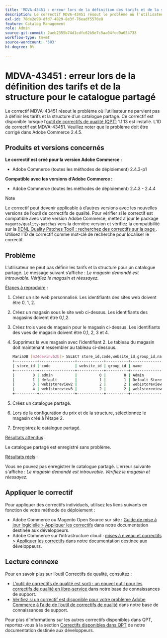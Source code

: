 ```yaml
---
title: 'MDVA-43451 : erreur lors de la définition des tarifs et de la structure pour le catalogue partagé'
description: Le correctif MDVA-43451 résout le problème où l’utilisateur ne parvient pas à définir les tarifs et la structure d’un catalogue partagé. Ce correctif est disponible lorsque l’[outil de correctifs de qualité (QPT)](/help/announcements/adobe-commerce-announcements/magento-quality-patches-released-new-tool-to-self-serve-quality-patches.md) 1.1.13 est installé. L’ID de correctif est MDVA-43451. Veuillez noter que le problème doit être corrigé dans Adobe Commerce 2.4.5.
exl-id: 78de2e98-dfd7-4829-8e3f-76eadf5570e8
feature: Catalog Management
role: Admin
source-git-commit: 2aeb2355b74d1cdfc62b5e7c5aa04fcd0a654733
workflow-type: tm+mt
source-wordcount: '503'
ht-degree: 0%

---
```


# MDVA-43451 : erreur lors de la définition des tarifs et de la structure pour le catalogue partagé

Le correctif MDVA-43451 résout le problème où l’utilisateur ne parvient pas à définir les tarifs et la structure d’un catalogue partagé. Ce correctif est disponible lorsque l’[outil de correctifs de qualité (QPT)](/help/announcements/adobe-commerce-announcements/magento-quality-patches-released-new-tool-to-self-serve-quality-patches.md) 1.1.13 est installé. L’ID de correctif est MDVA-43451. Veuillez noter que le problème doit être corrigé dans Adobe Commerce 2.4.5.

## Produits et versions concernés

**Le correctif est créé pour la version Adobe Commerce :**

* Adobe Commerce (toutes les méthodes de déploiement) 2.4.3-p1

**Compatible avec les versions d’Adobe Commerce :**

* Adobe Commerce (toutes les méthodes de déploiement) 2.4.3 - 2.4.4

>[!NOTE]
>
>Le correctif peut devenir applicable à d’autres versions avec les nouvelles versions de l’outil de correctifs de qualité. Pour vérifier si le correctif est compatible avec votre version Adobe Commerce, mettez à jour le package `magento/quality-patches` vers la dernière version et vérifiez la compatibilité sur la [[!DNL Quality Patches Tool] : recherchez des correctifs sur la page ](https://experienceleague.adobe.com/tools/commerce-quality-patches/index.html?lang=fr). Utilisez l’ID de correctif comme mot-clé de recherche pour localiser le correctif.

## Problème

L’utilisateur ne peut pas définir les tarifs et la structure pour un catalogue partagé. Le message suivant s’affiche : *Le magasin demandé est introuvable. Vérifiez le magasin et réessayez.*

<u>Étapes à reproduire</u> :

1. Créez un site web personnalisé. Les identifiants des sites web doivent être 0, 1, 2.
1. Créez un magasin sous le site web ci-dessus. Les identifiants des magasins doivent être 0,1,2.
1. Créez trois vues de magasin pour le magasin ci-dessus. Les identifiants des vues de magasin doivent être 0,1, 2, 3 et 4.
1. Supprimez la vue magasin avec l’identifiant 2. Le tableau du magasin doit maintenant ressembler au tableau ci-dessous.

   ```bash
   MariaDB [m24devinvb2b]> SELECT store_id,code,website_id,group_id,name FROM store;
   +----------+----------------+------------+----------+--------------------+
   | store_id | code           | website_id | group_id | name               |
   +----------+----------------+------------+----------+--------------------+
   |        0 | admin          |          0 |        0 | Admin              |
   |        1 | default        |          1 |        1 | Default Store View |
   |        3 | web1storeview2 |          2 |        2 | web1storeview2     |
   |        4 | web1storeview3 |          2 |        2 | web1storeview3     |
   +----------+----------------+------------+----------+--------------------+
   ```

1. Créez un catalogue partagé.
1. Lors de la configuration du prix et de la structure, sélectionnez le magasin créé à l’étape 2.
1. Enregistrez le catalogue partagé.

<u>Résultats attendus</u> :

Le catalogue partagé est enregistré sans problème.

<u>Résultats réels</u> :

Vous ne pouvez pas enregistrer le catalogue partagé. L&#39;erreur suivante s&#39;affiche :
*Le magasin demandé est introuvable. Vérifiez le magasin et réessayez.*

## Appliquer le correctif

Pour appliquer des correctifs individuels, utilisez les liens suivants en fonction de votre méthode de déploiement :

* Adobe Commerce ou Magento Open Source sur site : [Guide de mise à jour logicielle > Appliquer les correctifs](https://experienceleague.adobe.com/fr/docs/commerce-operations/tools/quality-patches-tool/usage) dans notre documentation destinée aux développeurs.
* Adobe Commerce sur l’infrastructure cloud : [mises à niveau et correctifs > Appliquer les correctifs](https://experienceleague.adobe.com/fr/docs/commerce-cloud-service/user-guide/develop/upgrade/apply-patches) dans notre documentation destinée aux développeurs.

## Lecture connexe

Pour en savoir plus sur l’outil Correctifs de qualité, consultez :

* [ L’outil de correctifs de qualité est sorti : un nouvel outil pour les correctifs de qualité en libre-service ](/help/announcements/adobe-commerce-announcements/magento-quality-patches-released-new-tool-to-self-serve-quality-patches.md) dans notre base de connaissances de support.
* [Vérifiez si un correctif est disponible pour votre problème Adobe Commerce à l’aide de l’outil de correctifs de qualité](/help/support-tools/patches-available-in-qpt-tool/check-patch-for-magento-issue-with-magento-quality-patches.md) dans notre base de connaissances de support.

Pour plus d’informations sur les autres correctifs disponibles dans QPT, reportez-vous à la section [Correctifs disponibles dans QPT](https://experienceleague.adobe.com/tools/commerce-quality-patches/index.html?lang=fr) de notre documentation destinée aux développeurs.
